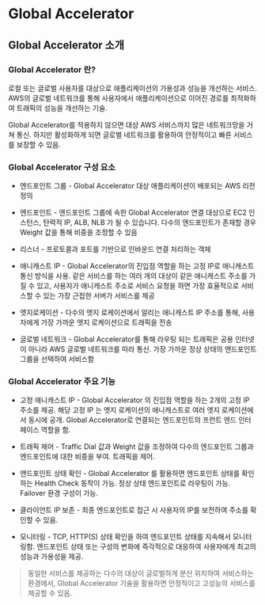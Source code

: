 # Global Accelerator

## Global Accelerator 소개

### Global Accelerator 란?

로컬 또는 글로벌 사용자를 대상으로 애플리케이션의 가용성과 성능을 개선하는 서비스. AWS의 글로벌 네트워크를 통해 사용자에서 애플리케이션으로 이어진 경로를 최적화하여 트래픽의 성능을 개선하는 기술.

Global Accelerator를 적용하지 않으면 대상 AWS 서비스까지 많은 네트워크망을 거쳐 통신. 하지만 활성화하게 되면 글로벌 네트워크를 활용하여 안정적이고 빠른 서비스를 보장할 수 있음. 


### Global Accelerator 구성 요소

* 엔드포인트 그룹 - Global Accelerator 대상 애플리케이션이 배포되는 AWS 리전 정의

* 엔드포인트 - 엔드포인트 그룹에 속한 Global Accelerator 연결 대상으로 EC2 인스턴스, 탄력적 IP, ALB, NLB 가 될 수 있습니다. 다수의 엔드포인트가 존재할 경우 Weight 값을 통해 비중을 조정할 수 있음

* 리스너 - 프로토콜과 포트를 기반으로 인바운드 연결 처리하는 객체

* 애니캐스트 IP - Global Accelerator의 진입점 역할을 하는 고정 IP로 애니캐스트 통신 방식을 사용. 같은 서비스를 하는 여러 개의 대상이 같은 애니캐스트 주소를 가질 수 있고, 사용자가 애니캐스트 주소로 서비스 요청을 하면 가장 효율적으로 서비스할 수 있는 가장 근접한 서버가 서비스를 제공

* 엣지로케이션 - 다수의 엣지 로케이션에서 알리는 애니캐스트 IP 주소를 통해, 사용자에게 가장 가까운 엣지 로케이션으로 트래픽을 전송

* 글로벌 네트워크 - Global Accelerator를 통해 라우팅 되는 트래픽은 공용 인터넷이 아니라 AWS 글로벌 네트워크를 따라 통신. 가장 가까운 정상 상태의 앤드포인트 그룹을 선택하여 서비스함


### Global Accelerator 주요 기능

* 고정 애니캐스트 IP - Global Accelerator 의 진입점 역할을 하는 2개의 고정 IP 주소를 제공. 해당 고정 IP 는 엣지 로케이션의 애니캐스트로 여러 엣지 로케이션에서 동시에 공개. Global Accelerator로 연결되는 엔드포인트의 프런트 엔드 인터페이스 역할을 함. 

* 트래픽 제어 - Traffic Dial 값과 Weight 값을 조정하여 다수의 엔드포인트 그룹과 엔드포인트에 대한 비중을 부여. 트래픽을 제어. 

* 앤드포인트 상태 확인 - Global Accelerator 를 활용하면 엔드포인트 상태를 확인하는 Health Check 동작이 가능. 정상 상태 엔드포인트로 라우팅이 가능. Failover 환경 구성이 가능. 

* 클라이언트 IP 보존 - 최종 엔드포인트로 접근 시 사용자의 IP를 보전하여 주소를 확인할 수 있음. 

* 모니터링 - TCP, HTTP(S) 상태 확인을 하여 엔드포인트 상태를 지속해서 모니터링함. 엔드포인트 상태 또는 구성의 변화에 즉각적으로 대응하여 사용자에게 최고의 성능과 가용성을 제공.

> 동일한 서비스를 제공하는 다수의 대상이 글로벌하게 분산 위치하여 서비스하는 환경에서, Global Accelerator 기술을 활용하면 안정적이고 고성능의 서비스를 제공할 수 있음.